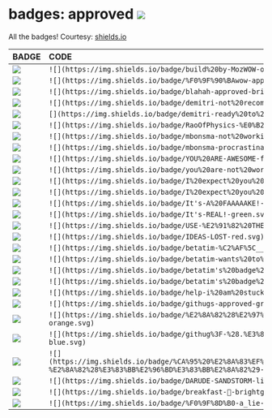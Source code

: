 # badges: approved ![](https://img.shields.io/badge/build%20by-MozWOW-orange.svg)

All the badges! Courtesy: [shields.io](http://shields.io)

BADGE|CODE
:--|:--
![](https://img.shields.io/badge/build%20by-MozWOW-orange.svg)|`![](https://img.shields.io/badge/build%20by-MozWOW-orange.svg)`
![](https://img.shields.io/badge/%F0%9F%90%BAwow-approved-brightgreen.svg)|`![](https://img.shields.io/badge/%F0%9F%90%BAwow-approved-brightgreen.svg)`
![](https://img.shields.io/badge/blahah-approved-brightgreen.svg)|`![](https://img.shields.io/badge/blahah-approved-brightgreen.svg)`
![](https://img.shields.io/badge/demitri-not%20recommended-red.svg)|`![](https://img.shields.io/badge/demitri-not%20recommended-red.svg)`
![](https://img.shields.io/badge/demitri-ready%20to%20recommend-green.svg)|`[](https://img.shields.io/badge/demitri-ready%20to%20recommend-green.svg)`
![](https://img.shields.io/badge/RaoOfPhysics-%E0%B2%A0__%E0%B2%A0-red.svg)|`![](https://img.shields.io/badge/RaoOfPhysics-%E0%B2%A0__%E0%B2%A0-red.svg)`
![](https://img.shields.io/badge/mbonsma-not%20working-red.svg)|`![](https://img.shields.io/badge/mbonsma-not%20working-red.svg)`
![](https://img.shields.io/badge/mbonsma-procrastinating-green.svg)|`![](https://img.shields.io/badge/mbonsma-procrastinating-green.svg)`
![](https://img.shields.io/badge/YOU%20ARE-AWESOME-ff69b4.svg)|`![](https://img.shields.io/badge/YOU%20ARE-AWESOME-ff69b4.svg)`
![](https://img.shields.io/badge/you%20are-not%20working-red.svg)|`![](https://img.shields.io/badge/you%20are-not%20working-red.svg)`
![](https://img.shields.io/badge/I%20expect%20you%20to-talk-red.svg)|`![](https://img.shields.io/badge/I%20expect%20you%20to-talk-red.svg)`
![](https://img.shields.io/badge/I%20expect%20you%20to-die-green.svg)|`![](https://img.shields.io/badge/I%20expect%20you%20to-die-green.svg)`
![](https://img.shields.io/badge/It's-A%20FAAAAAKE!-red.svg)|`![](https://img.shields.io/badge/It's-A%20FAAAAAKE!-red.svg)`
![](https://img.shields.io/badge/It's-REAL!-green.svg)|`![](https://img.shields.io/badge/It's-REAL!-green.svg)`
![](https://img.shields.io/badge/USE-%E2%91%82%20THE%20FORKS%20%E2%91%82-ff69b4.svg)|`![](https://img.shields.io/badge/USE-%E2%91%82%20THE%20FORKS%20%E2%91%82-ff69b4.svg)`
![](https://img.shields.io/badge/IDEAS-LOST-red.svg)|`![](https://img.shields.io/badge/IDEAS-LOST-red.svg)`
![](https://img.shields.io/badge/betatim-%C2%AF%5C__%28%E3%83%84%29__%2F%C2%AF-red.svg)|`![](https://img.shields.io/badge/betatim-%C2%AF%5C__%28%E3%83%84%29__%2F%C2%AF-red.svg)`
![](https://img.shields.io/badge/betatim-wants%20to%20believe-orange.svg)|`![](https://img.shields.io/badge/betatim-wants%20to%20believe-orange.svg)`
![](https://img.shields.io/badge/betatim's%20badge%20attempts-failing-red.svg)|`![](https://img.shields.io/badge/betatim's%20badge%20attempts-failing-red.svg)`
![](https://img.shields.io/badge/betatim's%20badge%20attempts-passing-green.svg)|`![](https://img.shields.io/badge/betatim's%20badge%20attempts-passing-green.svg)`
![](https://img.shields.io/badge/help-i%20am%20stuck%20in%20a%20badge%20factory-red.svg)|`![](https://img.shields.io/badge/help-i%20am%20stuck%20in%20a%20badge%20factory-red.svg)`
![](https://img.shields.io/badge/githugs-approved-green.svg)|`![](https://img.shields.io/badge/githugs-approved-green.svg)`
![](https://img.shields.io/badge/%E2%8A%82%28%E2%97%89%E2%80%BF%E2%97%89%29%E3%81%A4-GITHUG!-orange.svg)|`![](https://img.shields.io/badge/%E2%8A%82%28%E2%97%89%E2%80%BF%E2%97%89%29%E3%81%A4-GITHUG!-orange.svg)`
![](https://img.shields.io/badge/githug%3F-%28.%E3%81%A5%E2%97%A1%EF%B9%8F%E2%97%A1%29%E3%81%A5-blue.svg)|`![](https://img.shields.io/badge/githug%3F-%28.%E3%81%A5%E2%97%A1%EF%B9%8F%E2%97%A1%29%E3%81%A5-blue.svg)`
![](https://img.shields.io/badge/%CA%95%20%E2%8A%83%EF%BD%A5%20%E2%97%A1%20%EF%BD%A5%20%CA%94%E2%8A%83-%E2%8A%82%28%E3%83%BB%E2%96%BD%E3%83%BB%E2%8A%82%29-blue.svg)|`![](https://img.shields.io/badge/%CA%95%20%E2%8A%83%EF%BD%A5%20%E2%97%A1%20%EF%BD%A5%20%CA%94%E2%8A%83-%E2%8A%82%28%E3%83%BB%E2%96%BD%E3%83%BB%E2%8A%82%29-blue.svg)`
![](https://img.shields.io/badge/DARUDE-SANDSTORM-lightgrey.svg)|`![](https://img.shields.io/badge/DARUDE-SANDSTORM-lightgrey.svg)`
![](https://img.shields.io/badge/breakfast-🍰-brightgreen.svg)|`![](https://img.shields.io/badge/breakfast-🍰-brightgreen.svg)`
![](https://img.shields.io/badge/%F0%9F%8D%B0-a_lie-red.svg)|`![](https://img.shields.io/badge/%F0%9F%8D%B0-a_lie-red.svg)`
